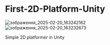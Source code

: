 # First-2D-Platform-Unity

![зображення_2025-02-20_163242162](https://github.com/user-attachments/assets/b2d44460-5e55-4c2c-846b-a9e35ee711ab)
![зображення_2025-02-20_163232673](https://github.com/user-attachments/assets/3b895bc0-6e56-4ae8-8e35-5a6222188808)

Simple 2D platformer in Unity
